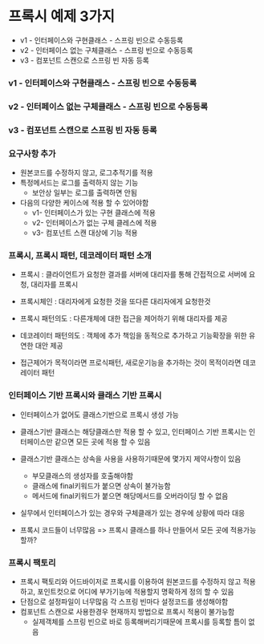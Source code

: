 # 프록시 예제 3가지

* v1 - 인터페이스와 구현클래스 - 스프링 빈으로 수동등록
* v2 - 인터페이스 없는 구체클래스 - 스프링 빈으로 수동등록
* v3 - 컴포넌트 스캔으로 스프링 빈 자동 등록

### v1 - 인터페이스와 구현클래스 - 스프링 빈으로 수동등록

### v2 - 인터페이스 없는 구체클래스 - 스프링 빈으로 수동등록

### v3 - 컴포넌트 스캔으로 스프링 빈 자동 등록

### 요구사항 추가

* 원본코드를 수정하지 않고, 로그추적기를 적용
* 특정메서드는 로그를 출력하지 않는 기능
    * 보안상 일부는 로그를 출력하면 안됨
* 다음의 다양한 케이스에 적용 할 수 있어야함 
    * v1- 인터페이스가 있는 구현 클래스에 적용
    * v2- 인터페이스가 없는 구체 클레스에 적용
    * v3- 컴포넌트 스캔 대상에 기능 적용

### 프록시, 프록시 패턴, 데코레이터 패턴 소개

* 프록시 : 클라이언트가 요청한 결과를 서버에 대리자를 통해 간접적으로 서버에 요청, 대리자를 프록시
* 프록시체인 : 대리자에게 요청한 것을 또다른 대리자에게 요청한것 

* 프록시 패턴의도 : 다른개체에 대한 접근을 제어하기 위해 대리자를 제공
* 데코레이터 패턴의도 : 객체에 추가 책임을 동적으로 추가하고 기능확장을 위한 유연한 대안 제공

* 접근제어가 목적이라면 프로식패턴, 새로운기능을 추가하는 것이 목적이라면 데코레이터 패턴

### 인터페이스 기반 프록시와 클래스 기반 프록시

* 인터페이스가 없어도 클래스기반으로 프록시 생성 가능
* 클래스기반 클래스는 해당클래스만 적용 할 수 있고, 인터페이스 기반 프록시는 인터페이스만 같으면 모든 곳에 적용 할 수 있음
* 클래스기반 클래스는 상속을 사용을 사용하기때문에 몇가지 제약사항이 있음
  * 부모클래스의 생성자를 호출해야함
  * 클래스에 final키워드가 붙으면 상속이 불가능함
  * 메서드에 final키워드가 붙으면 해당메서드를 오버라이딩 할 수 없음

* 실무에서 인터페이스가 있는 경우와 구체클래가 있는 경우에 상황에 따라 대응
* 프록시 코드들이 너무많음 => 프록시 클래스를 하나 만들어서 모든 곳에 적용가능할까? 

### 프록시 팩토리

* 프록시 팩토리와 어드바이저로 프록시를 이용하여 원본코드를 수정하지 않고 적용하고, 포인트컷으로 어디에 부가기능에 적용할지 명확하게 정의 할 수 있음
* 단점으로 설정파일이 너무많음 각 스프링 빈마다 설정코드를 생성해야함
* 컴포넌트 스캔으로 사용한경우 현재까지 방법으로 프록시 적용이 불가능함
  * 실제객체를 스프링 빈으로 바로 등록해버리기때문에 프록시를 등록할 틈이 없음
